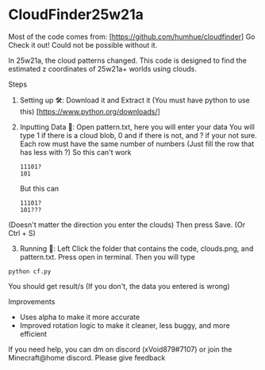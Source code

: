 # CloudFinder25w21a
Most of the code comes from: [https://github.com/humhue/cloudfinder]
Go Check it out! Could not be possible without it.

In 25w21a, the cloud patterns changed. This code is designed to find the estimated z coordinates of 25w21a+ worlds using clouds.

Steps
1. Setting up 🛠️: Download it and Extract it (You must have python to use this)
   [https://www.python.org/downloads/]

2. Inputting Data 📝: Open pattern.txt, here you will enter your data
   You will type 1 if there is a cloud blob, 0 and if there is not, and ? if your not sure.
   Each row must have the same number of numbers (Just fill the row that has less with ?)
   So this can't work
   ```
   11101?
   101
   ```
   But this can
   ```
   11101?
   101???
   ```
(Doesn't matter the direction you enter the clouds)
Then press Save. (Or Ctrl + S)

3. Running 🚀: Left Click the folder that contains the code, clouds.png, and pattern.txt. Press open in terminal. Then you will type 
```
python cf.py
```
   You should get result/s
   (If you don't, the data you entered is wrong)
   
Improvements
- Uses alpha to make it more accurate
- Improved rotation logic to make it cleaner, less buggy, and more efficient
  
If you need help, you can dm on discord (xVoid879#7107) or join the Minecraft@home discord.
Please give feedback
